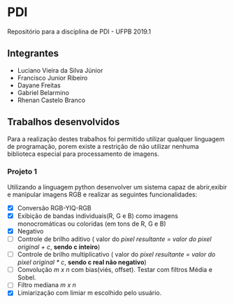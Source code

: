 # PDI
Repositório para a disciplina de PDI - UFPB 2019.1

## Integrantes
* Luciano Vieira da Silva Júnior
* Francisco Junior Ribeiro
* Dayane Freitas
* Gabriel Belarmino
* Rhenan Castelo Branco

## Trabalhos desenvolvidos
Para a realização destes trabalhos foi permitido utilizar qualquer linguagem de programação, porem existe a restrição de não utilizar nenhuma biblioteca especial para processamento de imagens.

### Projeto 1
Utilizando a linguagem python desenvolver um sistema capaz de abrir,exibir e manipular imagens RGB e realizar as seguintes funcionalidades:

- [x] Conversão RGB-YIQ-RGB
- [x] Exibição de bandas individuais(R, G e B) como imagens monocromáticas ou coloridas (em tons de R, G e B)
- [x] Negativo
- [ ] Controle de brilho aditivo ( valor do *pixel resultante = valor do pixel original + c*, **sendo c inteiro**)
- [ ] Controle de brilho multiplicativo ( valor do *pixel resultante = valor do pixel original * c*, **sendo c real não negativo**)
- [ ] Convolução *m x n* com bias(viés, offset). Testar com filtros Média e Sobel.
- [ ] Filtro mediana *m x n*
- [x] Limiarização com limiar m escolhido pelo usuário.

